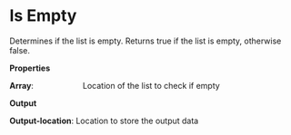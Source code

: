 # Is Empty

Determines if the list is empty. Returns true if the list is empty, otherwise false.

 **Properties**
 

**Array**:                      Location of the list to check if empty

 **Output**
 

**Output-location**: Location to store the output data